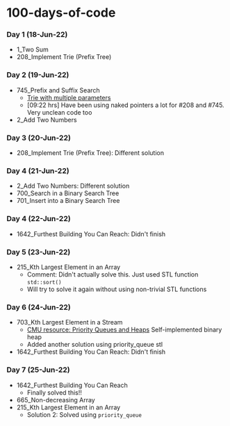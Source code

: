 # 100-days-of-code

### Day 1 (18-Jun-22)
- 1_Two Sum
- 208_Implement Trie (Prefix Tree)


### Day 2 (19-Jun-22)
- 745_Prefix and Suffix Search
    + [Trie with multiple parameters](https://stackoverflow.com/a/70726224/7589046)
    + [09:22 hrs] Have been using naked pointers a lot for #208 and #745. Very unclean code too
- 2_Add Two Numbers


### Day 3 (20-Jun-22)
- 208_Implement Trie (Prefix Tree): Different solution


### Day 4 (21-Jun-22)
- 2_Add Two Numbers: Different solution
- 700_Search in a Binary Search Tree
- 701_Insert into a Binary Search Tree


### Day 4 (22-Jun-22)
- 1642_Furthest Building You Can Reach: Didn't finish


### Day 5 (23-Jun-22)
- 215_Kth Largest Element in an Array
    + Comment: Didn't actually solve this. Just used STL function `std::sort()`
    + Will try to solve it again without using non-trivial STL functions


### Day 6 (24-Jun-22)
- 703_Kth Largest Element in a Stream
    + [CMU resource: Priority Queues and Heaps](https://www.cs.cmu.edu/~rdriley/121/notes/heaps.html) Self-implemented binary heap
    + Added another solution using priority_queue stl
- 1642_Furthest Building You Can Reach: Didn't finish


### Day 7 (25-Jun-22)
- 1642_Furthest Building You Can Reach
    + Finally solved this!!
- 665_Non-decreasing Array
- 215_Kth Largest Element in an Array
    + Solution 2: Solved using `priority_queue`
